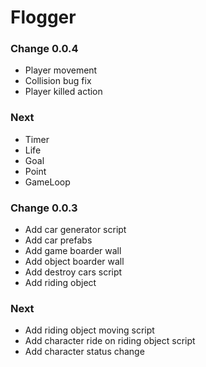 # Flogger

### Change 0.0.4
- Player movement
- Collision bug fix
- Player killed action

### Next
- Timer
- Life
- Goal
- Point
- GameLoop

### Change 0.0.3
- Add car generator script
- Add car prefabs
- Add game boarder wall
- Add object boarder wall
- Add destroy cars script
- Add riding object

### Next
- Add riding object moving script
- Add character ride on riding object script
- Add character status change